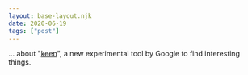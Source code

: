 ```yaml
---
layout: base-layout.njk
date: 2020-06-19
tags: ["post"]
---
```


... about "[keen](https://staykeen.com/)", a new experimental tool by Google to find interesting things.
